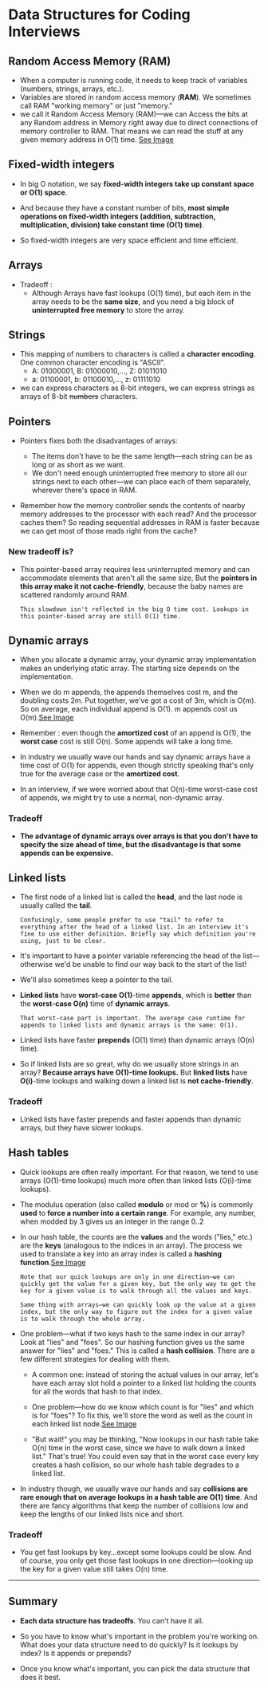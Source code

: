 # Data Structures for Coding Interviews

## Random Access Memory (RAM)

- When a computer is running code, it needs to keep track of variables (numbers, strings, arrays, etc.).
- Variables are stored in random access memory (**RAM**). We sometimes call RAM "working memory" or just "memory."
- we call it Random Access Memory (RAM)—we can Access the bits at any Random address in Memory right away due to direct connections of memory controller to RAM. That means we can read the stuff at any given memory address in O(1) time.
  [See Image](https://www.interviewcake.com/images/svgs/cs_for_hackers__ram_cache.svg?bust=209)

## Fixed-width integers

- In big O notation, we say **fixed-width integers take up constant space or O(1) space**.

- And because they have a constant number of bits, **most simple operations on fixed-width integers (addition, subtraction, multiplication, division) take constant time (O(1) time)**.

- So fixed-width integers are very space efficient and time efficient.

## Arrays

- Tradeoff :
  - Although Arrays have fast lookups (O(1) time), but each item in the array needs to be the **same size**, and you need a big block of **uninterrupted free memory** to store the array.

## Strings

- This mapping of numbers to characters is called a **character encoding**. One common character encoding is "ASCII".
  - A: 01000001, B: 01000010,..., Z: 01011010
  - a: 01100001, b: 01100010,..., z: 01111010
- we can express characters as 8-bit integers, we can express strings as arrays of 8-bit ~~numbers~~ characters.

## Pointers

- Pointers fixes both the disadvantages of arrays:

  - The items don't have to be the same length—each string can be as long or as short as we want.
  - We don't need enough uninterrupted free memory to store all our strings next to each other—we can place each of them separately, wherever there's space in RAM.

- Remember how the memory controller sends the contents of nearby memory addresses to the processor with each read? And the processor caches them? So reading sequential addresses in RAM is faster because we can get most of those reads right from the cache?

### New tradeoff is?

  - This pointer-based array requires less uninterrupted memory and can accommodate elements that aren't all the same size, But the **pointers in this array make it not cache-friendly**, because the baby names are scattered randomly around RAM.

        This slowdown isn't reflected in the big O time cost. Lookups in this pointer-based array are still O(1) time.

## Dynamic arrays

- When you allocate a dynamic array, your dynamic array implementation makes an underlying static array. The starting size depends on the implementation.

- When we do m appends, the appends themselves cost m, and the doubling costs 2m. Put together, we've got a cost of 3m, which is O(m). So on average, each individual append is O(1). m appends cost us O(m).[See Image](https://www.interviewcake.com/images/svgs/amortized_analysis_m_over_8.svg?bust=209)

- Remember : even though the **amortized cost** of an append is O(1), the **worst case** cost is still O(n). Some appends will take a long time.

- In industry we usually wave our hands and say dynamic arrays have a time cost of O(1) for appends, even though strictly speaking that's only true for the average case or the **amortized cost**.

- In an interview, if we were worried about that O(n)-time worst-case cost of appends, we might try to use a normal, non-dynamic array.

### Tradeoff

  - **The advantage of dynamic arrays over arrays is that you don't have to specify the size ahead of time, but the disadvantage is that some appends can be expensive.**

## Linked lists

- The first node of a linked list is called the **head**, and the last node is usually called the **tail**.

      Confusingly, some people prefer to use "tail" to refer to everything after the head of a linked list. In an interview it's fine to use either definition. Briefly say which definition you're using, just to be clear.

- It's important to have a pointer variable referencing the head of the list—otherwise we'd be unable to find our way back to the start of the list!

- We'll also sometimes keep a pointer to the tail.

- **Linked lists** have **worst-case O(1)**-time **appends**, which is **better** than the **worst-case O(n)** time of **dynamic arrays**.

      That worst-case part is important. The average case runtime for appends to linked lists and dynamic arrays is the same: O(1).

- Linked lists have faster **prepends** (O(1) time) than dynamic arrays (O(n) time).

- So if linked lists are so great, why do we usually store strings in an array? **Because arrays have O(1)-time lookups.** But **linked lists** have **O(i)**-time lookups and walking down a linked list is **not cache-friendly**.

### Tradeoff

  - Linked lists have faster prepends and faster appends than dynamic arrays, but they have slower lookups.

## Hash tables

- Quick lookups are often really important. For that reason, we tend to use arrays (O(1)-time lookups) much more often than linked lists (O(i)-time lookups).

- The modulus operation (also called **modulo** or mod or **%**) is commonly **used** to **force a number into a certain range**. For example, any number, when modded by 3 gives us an integer in the range 0..2

- In our hash table, the counts are the **values** and the words ("lies," etc.) are the **keys** (analogous to the indices in an array). The process we used to translate a key into an array index is called a **hashing function**.[See Image](https://www.interviewcake.com/images/svgs/cs_for_hackers__hash_tables_lies_key_labeled.svg?bust=209)

      Note that our quick lookups are only in one direction—we can quickly get the value for a given key, but the only way to get the key for a given value is to walk through all the values and keys.

      Same thing with arrays—we can quickly look up the value at a given index, but the only way to figure out the index for a given value is to walk through the whole array.

- One problem—what if two keys hash to the same index in our array? Look at "lies" and "foes". So our hashing function gives us the same answer for "lies" and "foes." This is called a **hash collision**. There are a few different strategies for dealing with them.

  - A common one: instead of storing the actual values in our array, let's have each array slot hold a pointer to a linked list holding the counts for all the words that hash to that index.

  - One problem—how do we know which count is for "lies" and which is for "foes"? To fix this, we'll store the word as well as the count in each linked list node.[See Image](https://www.interviewcake.com/images/svgs/cs_for_hackers__hash_tables_hash_collision_key_val.svg?bust=209)

  - "But wait!" you may be thinking, "Now lookups in our hash table take O(n) time in the worst case, since we have to walk down a linked list." That's true! You could even say that in the worst case every key creates a hash collision, so our whole hash table degrades to a linked list.

- In industry though, we usually wave our hands and say **collisions are rare enough that on average lookups in a hash table are O(1) time**. And there are fancy algorithms that keep the number of collisions low and keep the lengths of our linked lists nice and short.

### Tradeoff

- You get fast lookups by key...except some lookups could be slow. And of course, you only get those fast lookups in one direction—looking up the key for a given value still takes O(n) time.

---

## Summary

- **Each data structure has tradeoffs**. You can't have it all.

- So you have to know what's important in the problem you're working on. What does your data structure need to do quickly? Is it lookups by index? Is it appends or prepends?

- Once you know what's important, you can pick the data structure that does it best.
